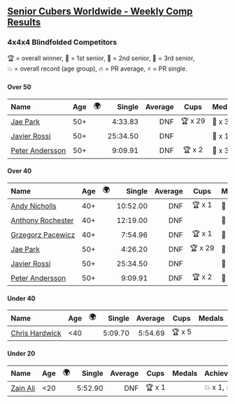 <style>table {white-space: nowrap;}</style>
<link rel="stylesheet" type="text/css" href="/scw-comp/css/flags.css" />

## [Senior Cubers Worldwide - Weekly Comp Results](/scw-comp/results/)
### 4x4x4 Blindfolded Competitors

<span style="white-space: nowrap;">🏆 = overall winner</span>, <span style="white-space: nowrap;">🥇 = 1st senior</span>, <span style="white-space: nowrap;">🥈 = 2nd senior</span>, <span style="white-space: nowrap;">🥉 = 3rd senior</span>, <span style="white-space: nowrap;">💥 = overall record (age group)</span>, <span style="white-space: nowrap;">🔥 = PR average</span>, <span style="white-space: nowrap;">⚡ = PR single</span>.

#### Over 50

| Name | Age | 🌍 | Single | Average | Cups | Medals | Achievements |
| :-- | :--: | :--: | --: | --: | :--: | :-- | :-- |
| [Jae Park](../../persons/jae_park/444bf.md) | 50+ | <i class="flag flag-US" /> | 4:33.83 | DNF | 🏆 x 29 | 🥇 x 32 | 💥 x 11, ⚡ x 11 |
| [Javier Rossi](../../persons/javier_rossi/444bf.md) | 50+ | <i class="flag flag-AR" /> | 25:34.50 | DNF |  | 🥉 x 1 | ⚡ x 1 |
| [Peter Andersson](../../persons/peter_andersson/444bf.md) | 50+ | <i class="flag flag-SE" /> | 9:09.91 | DNF | 🏆 x 2 | 🥇 x 3, 🥈 x 5 | 💥 x 4, ⚡ x 4 |

#### Over 40

| Name | Age | 🌍 | Single | Average | Cups | Medals | Achievements |
| :-- | :--: | :--: | --: | --: | :--: | :-- | :-- |
| [Andy Nicholls](../../persons/andy_nicholls/444bf.md) | 40+ | <i class="flag flag-GB" /> | 10:52.00 | DNF | 🏆 x 1 | 🥇 x 1, 🥈 x 5 | ⚡ x 1 |
| [Anthony Rochester](../../persons/anthony_rochester/444bf.md) | 40+ | <i class="flag flag-AU" /> | 12:19.00 | DNF |  | 🥈 x 1 | ⚡ x 1 |
| [Grzegorz Pacewicz](../../persons/grzegorz_pacewicz/444bf.md) | 40+ | <i class="flag flag-PL" /> | 7:54.96 | DNF | 🏆 x 1 | 🥇 x 1, 🥈 x 4 | ⚡ x 3 |
| [Jae Park](../../persons/jae_park/444bf.md) | 50+ | <i class="flag flag-US" /> | 4:26.20 | DNF | 🏆 x 29 | 🥇 x 32 | 💥 x 11, ⚡ x 11 |
| [Javier Rossi](../../persons/javier_rossi/444bf.md) | 50+ | <i class="flag flag-AR" /> | 25:34.50 | DNF |  | 🥉 x 1 | ⚡ x 1 |
| [Peter Andersson](../../persons/peter_andersson/444bf.md) | 50+ | <i class="flag flag-SE" /> | 9:09.91 | DNF | 🏆 x 2 | 🥇 x 3, 🥈 x 5 | 💥 x 4, ⚡ x 4 |

#### Under 40

| Name | Age | 🌍 | Single | Average | Cups | Medals | Achievements |
| :-- | :--: | :--: | --: | --: | :--: | :-- | :-- |
| [Chris Hardwick](../../persons/chris_hardwick/444bf.md) | <40 | <i class="flag flag-US" /> | 5:09.70 | 5:54.69 | 🏆 x 5 |  | 💥 x 4, 🔥 x 3, ⚡ x 7 |

#### Under 20

| Name | Age | 🌍 | Single | Average | Cups | Medals | Achievements |
| :-- | :--: | :--: | --: | --: | :--: | :-- | :-- |
| [Zain Ali](../../persons/zain_ali/444bf.md) | <20 | <i class="flag flag-IN" /> | 5:52.90 | DNF | 🏆 x 1 |  | 💥 x 1, ⚡ x 1 |


<!-- Global site tag (gtag.js) - Google Analytics -->
<script async src="https://www.googletagmanager.com/gtag/js?id=UA-86348435-3"></script>
<script>window.dataLayer = window.dataLayer || []; function gtag() {dataLayer.push(arguments);} gtag('js', new Date()); gtag('config', 'UA-86348435-3');</script>
